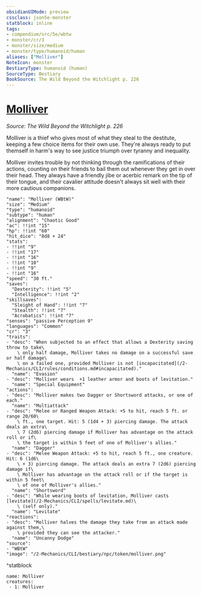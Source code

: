 ```yaml
---
obsidianUIMode: preview
cssclass: json5e-monster
statblock: inline
tags:
- compendium/src/5e/wbtw
- monster/cr/3
- monster/size/medium
- monster/type/humanoid/human
aliases: ["Molliver"]
NoteIcon: monster
BestiaryType: humanoid (human)
SourceType: Bestiary
BookSource: The Wild Beyond the Witchlight p. 226
---
```

# [Molliver](2-Mechanics/CLI/bestiary/npc/molliver-wbtw.md)
*Source: The Wild Beyond the Witchlight p. 226*  

Molliver is a thief who gives most of what they steal to the destitute, keeping a few choice items for their own use. They're always ready to put themself in harm's way to see justice triumph over tyranny and inequality.

Molliver invites trouble by not thinking through the ramifications of their actions, counting on their friends to bail them out whenever they get in over their head. They always have a friendly jibe or acerbic remark on the tip of their tongue, and their cavalier attitude doesn't always sit well with their more cautious companions.

```statblock
"name": "Molliver (WBtW)"
"size": "Medium"
"type": "humanoid"
"subtype": "human"
"alignment": "Chaotic Good"
"ac": !!int "15"
"hp": !!int "60"
"hit_dice": "8d8 + 24"
"stats":
- !!int "9"
- !!int "17"
- !!int "16"
- !!int "10"
- !!int "9"
- !!int "16"
"speed": "30 ft."
"saves":
  "Dexterity": !!int "5"
  "Intelligence": !!int "2"
"skillsaves":
  "Sleight of Hand": !!int "7"
  "Stealth": !!int "7"
  "Acrobatics": !!int "7"
"senses": "passive Perception 9"
"languages": "Common"
"cr": "3"
"traits":
- "desc": "When subjected to an effect that allows a Dexterity saving throw to take\
    \ only half damage, Molliver takes no damage on a successful save or half damage\
    \ on a failed one, provided Molliver is not [incapacitated](/2-Mechanics/CLI/rules/conditions.md#incapacitated)."
  "name": "Evasion"
- "desc": "Molliver wears  +1 leather armor and boots of levitation."
  "name": "Special Equipment"
"actions":
- "desc": "Molliver makes two Dagger or Shortsword attacks, or one of each."
  "name": "Multiattack"
- "desc": "Melee or Ranged Weapon Attack: +5 to hit, reach 5 ft. or range 20/60\
    \ ft., one target. Hit: 5 (1d4 + 3) piercing damage. The attack deals an extra\
    \ 7 (2d6) piercing damage if Molliver has advantage on the attack roll or if\
    \ the target is within 5 feet of one of Molliver's allies."
  "name": "Dagger"
- "desc": "Melee Weapon Attack: +5 to hit, reach 5 ft., one creature. Hit: 6 (1d6\
    \ + 3) piercing damage. The attack deals an extra 7 (2d6) piercing damage if\
    \ Molliver has advantage on the attack roll or if the target is within 5 feet\
    \ of one of Molliver's allies."
  "name": "Shortsword"
- "desc": "While wearing boots of levitation, Molliver casts [levitate](/2-Mechanics/CLI/spells/levitate.md)\
    \ (self only)."
  "name": "Levitate"
"reactions":
- "desc": "Molliver halves the damage they take from an attack made against them,\
    \ provided they can see the attacker."
  "name": "Uncanny Dodge"
"source":
- "WBtW"
"image": "/2-Mechanics/CLI/bestiary/npc/token/molliver.png"
```
^statblock

```encounter-table
name: Molliver
creatures:
 - 1: Molliver
```
